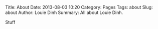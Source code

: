 Title: About
Date: 2013-08-03 10:20
Category: Pages
Tags: about
Slug: about
Author: Louie Dinh
Summary: All about Louie Dinh.

Stuff
